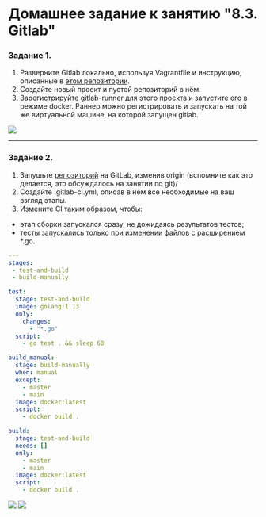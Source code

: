 # Домашнее задание к занятию "8.3. Gitlab"

### Задание 1.

1. Разверните Gitlab локально, используя Vagrantfile и инструкцию, описанные в [этом репозитории](https://github.com/kozl/netology-gitlab).   
2. Создайте новый проект и пустой репозиторий в нём.
3. Зарегистрируйте gitlab-runner для этого проекта и запустите его в режиме docker. Раннер можно регистрировать и запускать на той же виртуальной машине, на которой запущен gitlab.

![](https://github.com/guillotine666/nah/blob/master/git/homeworks/tmp/8.3.1.1.png)

---

### Задание 2.


1. Запушьте [репозиторий](https://github.com/killmeplz/netology-test) на GitLab, изменив origin (вспомните как это делается, это обсуждалось на занятии по git)/
2. Создайте .gitlab-ci.yml, описав в нем все необходимые на ваш взгляд этапы.
3. Измените CI таким образом, чтобы:
 - этап сборки запускался сразу, не дожидаясь результатов тестов;
 - тесты запускались только при изменении файлов с расширением *.go.


```yaml
---
stages:
 - test-and-build
 - build-manually

test:
  stage: test-and-build
  image: golang:1.13
  only:
    changes:
      - "*.go"
  script:
    - go test . && sleep 60

build_manual:
  stage: build-manually
  when: manual
  except:
    - master
    - main
  image: docker:latest
  script:
    - docker build .

build:
  stage: test-and-build
  needs: []
  only:
    - master
    - main
  image: docker:latest
  script:
    - docker build .
```

![](https://github.com/guillotine666/nah/blob/master/git/homeworks/tmp/8.3.2.1.png)
![](https://github.com/guillotine666/nah/blob/master/git/homeworks/tmp/8.3.2.2.png)
